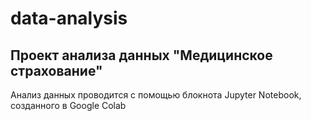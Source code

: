 # data-analysis
## Проект анализа данных "Медицинское страхование"
Анализ данных проводится с помощью блокнота Jupyter Notebook, созданного в Google Colab
